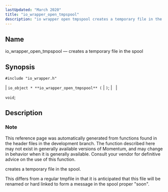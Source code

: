 ```yaml
---
lastUpdated: "March 2020"
title: "io_wrapper_open_tmpspool"
description: "io wrapper open tmpspool creates a temporary file in the spool io object io wrapper open tmpspool void This reference page was automatically generated from functions found in the header files in the development branch The function described here may not exist in generally available versions of Momentum and may..."
---
```


<a name="apis.io_wrapper_open_tmpspool"></a> 
## Name

io_wrapper_open_tmpspool — creates a temporary file in the spool

## Synopsis

`#include "io_wrapper.h"`

| `io_object * **io_wrapper_open_tmpspool** (` | `)`; |   |

`void`;<a name="idp53919696"></a> 
## Description

### Note

This reference page was automatically generated from functions found in the header files in the development branch. The function described here may not exist in generally available versions of Momentum, and may change in behavior when it is generally available. Consult your vendor for definitive advice on the use of this function.

creates a temporary file in the spool.

This differs from a regular tmpfile in that it is anticipated that this file will be renamed or hard linked to form a message in the spool proper "soon".
